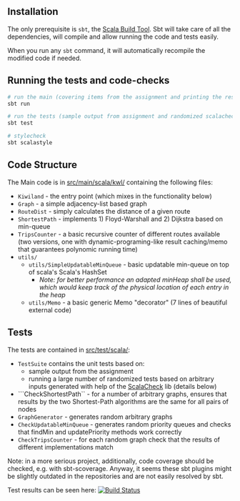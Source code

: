 Installation
----------------------------
The only prerequisite is ```sbt```, the [Scala Build Tool](www.scala-sbt.org). 
Sbt will take care of all the dependencies, will compile and allow running the code and  tests easily. 
  
When you run any ```sbt``` command, it  will automatically recompile the modified code if needed.

Running the tests and code-checks
----------------------------
```bash
# run the main (covering items from the assignment and printing the results)
sbt run

# run the tests (sample output from assignment and randomized scalacheck tests)
sbt test

# stylecheck
sbt scalastyle
```

Code Structure
----------------------------
The Main code is in [src/main/scala/kwl/](src/main/scala/kwl/) containing the following files:

 * ```Kiwiland``` - the entry point (which mixes in the functionality below)
 * ```Graph``` - a simple adjacency-list based graph
 * ```RouteDist``` - simply calculates the distance of a given route
 * ```ShortestPath``` - implements 1) Floyd-Warshall and 2) Dijkstra based on min-queue
 * ```TripsCounter``` - a basic recursive counter of different routes available 
     (two versions, one with dynamic-programing-like result caching/memo that guarantees polynomic running time)
 * ```utils/```
   - ```utils/SimpleUpdatableMinQueue``` - basic updatable min-queue on top of scala's Scala's HashSet
     * *Note: for better performance an adapted minHeap shall be used, which would keep track of the physical location of each entry in the heap*
   - ```utils/Memo``` - a basic generic Memo "decorator" (7 lines of beautiful external code)     

Tests
----------------------------
The tests are contained in [src/test/scala/](src/test/scala/):
 
 * ```TestSuite``` contains the unit tests based on:
     - sample output from the assignment
     - running a large number of randomized tests based on arbitrary inputs generated with help of the [ScalaCheck](www.scalacheck.org) lib (details below)
 * ```CheckShortestPath`` - for a number of arbitrary graphs, ensures that results by the two Shortest-Path algorithms are the same for all pairs of nodes  
 * ```GraphGenerator``` - generates random arbitrary graphs
 * ```CheckUpdatableMinQueue``` - generates random priority queues and checks that findMin and updatePriority methods work correctly
 * ```CheckTripsCounter``` - for each random graph check that the results of different implementations match

Note: in a more serious project, additionally, code coverage should be checked, e.g. with sbt-scoverage. 
Anyway, it seems these sbt plugins might be slightly outdated in the repositories and are not easily resolved by sbt.

Test results can be seen here: [![Build Status](https://travis-ci.org/vidma/scala-kiwiland.svg?branch=master)](https://travis-ci.org/vidma/scala-kiwiland)
